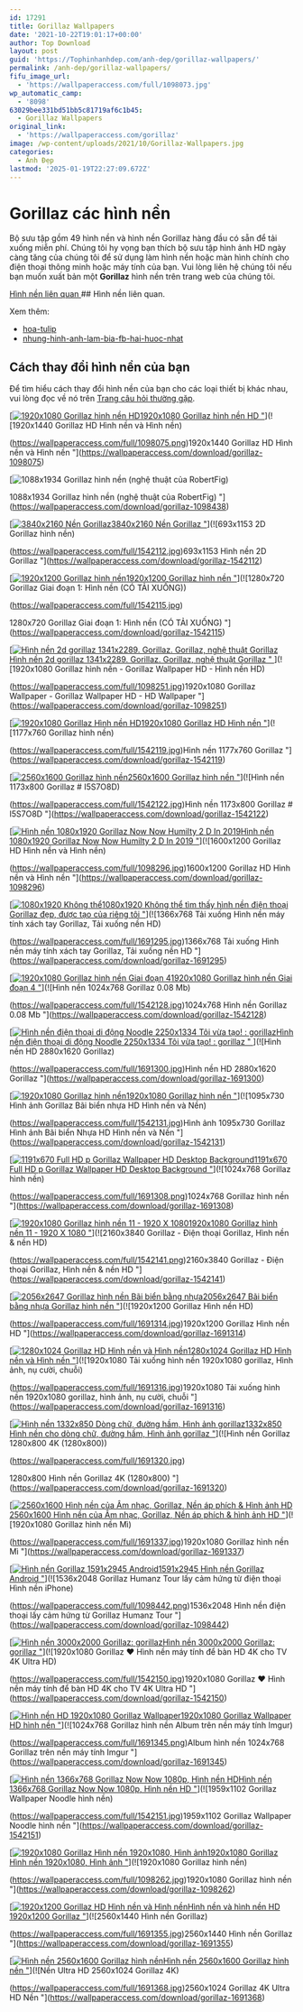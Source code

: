 ```yaml
---
id: 17291
title: Gorillaz Wallpapers
date: '2021-10-22T19:01:17+00:00'
author: Top Download
layout: post
guid: 'https://Tophinhanhdep.com/anh-dep/gorillaz-wallpapers/'
permalink: /anh-dep/gorillaz-wallpapers/
fifu_image_url:
  - 'https://wallpaperaccess.com/full/1098073.jpg'
wp_automatic_camp:
  - '8098'
63029bee331bd51bb5c81719af6c1b45:
  - Gorillaz Wallpapers
original_link:
  - 'https://wallpaperaccess.com/gorillaz'
image: /wp-content/uploads/2021/10/Gorillaz-Wallpapers.jpg
categories:
  - Ảnh Đẹp
lastmod: '2025-01-19T22:27:09.672Z'
---
```

# Gorillaz các hình nền

Bộ sưu tập gồm 49 hình nền và hình nền Gorillaz hàng đầu có sẵn để tải xuống miễn phí. Chúng tôi hy vọng bạn thích bộ sưu tập hình ảnh HD ngày càng tăng của chúng tôi để sử dụng làm hình nền hoặc màn hình chính cho điện thoại thông minh hoặc máy tính của bạn. Vui lòng liên hệ chúng tôi nếu bạn muốn xuất bản một **Gorillaz** hình nền trên trang web của chúng tôi.

[Hình nền liên quan ](#related) ## Hình nền liên quan.

   
 Xem thêm:

   
- [hoa-tulip](https://tophinhanhdep.com/hinh-hoa-dep/hoa-tulip/)
- [nhung-hinh-anh-lam-bia-fb-hai-huoc-nhat](https://tophinhanhdep.com/anh-bia/nhung-hinh-anh-lam-bia-fb-hai-huoc-nhat/)

## Cách thay đổi hình nền của bạn

Để tìm hiểu cách thay đổi hình nền của bạn cho các loại thiết bị khác nhau, vui lòng đọc về nó trên [Trang câu hỏi thường gặp](https://tophinhanhdep.com/faq/).

  
[[![1920x1080 Gorillaz hình nền HD](https://wallpaperaccess.com/full/1098073.jpg)1920x1080 Gorillaz hình nền HD "](https://wallpaperaccess.com/download/gorillaz-1098073)](![1920x1440 Gorillaz HD Hình nền và Hình nền)

(https://wallpaperaccess.com/full/1098075.png)1920x1440 Gorillaz HD Hình nền và Hình nền "](https://wallpaperaccess.com/download/gorillaz-1098075)

[![1088x1934 Gorillaz hình nền (nghệ thuật của RobertFig)](https://wallpaperaccess.com/full/1098438.jpg)

1088x1934 Gorillaz hình nền (nghệ thuật của RobertFig) "](https://wallpaperaccess.com/download/gorillaz-1098438)

[[![3840x2160 Nền Gorillaz](https://wallpaperaccess.com/full/1542111.jpg)3840x2160 Nền Gorillaz "](https://wallpaperaccess.com/download/gorillaz-1542111)](![693x1153 2D Gorillaz hình nền)

(https://wallpaperaccess.com/full/1542112.jpg)693x1153 Hình nền 2D Gorillaz "](https://wallpaperaccess.com/download/gorillaz-1542112)

[[![1920x1200 Gorillaz hình nền](https://wallpaperaccess.com/full/1542114.jpg)1920x1200 Gorillaz hình nền "](https://wallpaperaccess.com/download/gorillaz-1542114)](![1280x720 Gorillaz Giai đoạn 1: Hình nền (CÓ TẢI XUỐNG))

(https://wallpaperaccess.com/full/1542115.jpg)

1280x720 Gorillaz Giai đoạn 1: Hình nền (CÓ TẢI XUỐNG) "](https://wallpaperaccess.com/download/gorillaz-1542115)

[[![Hình nền 2d gorillaz 1341x2289.  Gorillaz.  Gorillaz, nghệ thuật Gorillaz](https://wallpaperaccess.com/full/1691286.jpg)Hình nền 2d gorillaz 1341x2289. Gorillaz. Gorillaz, nghệ thuật Gorillaz " ](https://wallpaperaccess.com/download/gorillaz-1691286)](![1920x1080 Gorillaz hình nền - Gorillaz Wallpaper HD - Hình nền HD)

(https://wallpaperaccess.com/full/1098251.jpg)1920x1080 Gorillaz Wallpaper - Gorillaz Wallpaper HD - HD Wallpaper "](https://wallpaperaccess.com/download/gorillaz-1098251)

[[![1920x1080 Gorillaz Hình nền HD](https://wallpaperaccess.com/full/1542117.jpg)1920x1080 Gorillaz HD Hình nền "](https://wallpaperaccess.com/download/gorillaz-1542117)](![1177x760 Gorillaz hình nền)

(https://wallpaperaccess.com/full/1542119.jpg)Hình nền 1177x760 Gorillaz "](https://wallpaperaccess.com/download/gorillaz-1542119)

[[![2560x1600 Gorillaz hình nền](https://wallpaperaccess.com/full/1542120.jpg)2560x1600 Gorillaz hình nền "](https://wallpaperaccess.com/download/gorillaz-1542120)](![Hình nền 1173x800 Gorillaz # I5S7O8D)

(https://wallpaperaccess.com/full/1542122.jpg)Hình nền 1173x800 Gorillaz # I5S7O8D "](https://wallpaperaccess.com/download/gorillaz-1542122)

[[![Hình nền 1080x1920 Gorillaz Now Now Humilty 2 D In 2019](https://wallpaperaccess.com/full/1542124.jpg)Hình nền 1080x1920 Gorillaz Now Now Humilty 2 D In 2019 "](https://wallpaperaccess.com/download/gorillaz-1542124)](![1600x1200 Gorillaz HD Hình nền và Hình nền)

(https://wallpaperaccess.com/full/1098296.jpg)1600x1200 Gorillaz HD Hình nền và Hình nền "](https://wallpaperaccess.com/download/gorillaz-1098296)

[[![1080x1920 Không thể](https://wallpaperaccess.com/full/1542125.png)1080x1920 Không thể tìm thấy hình nền điện thoại Gorillaz đẹp, được tạo của riêng tôi "](https://wallpaperaccess.com/download/gorillaz-1542125)](![1366x768 Tải xuống Hình nền máy tính xách tay Gorillaz, Tải xuống nền HD)

(https://wallpaperaccess.com/full/1691295.jpg)1366x768 Tải xuống Hình nền máy tính xách tay Gorillaz, Tải xuống nền HD "](https://wallpaperaccess.com/download/gorillaz-1691295)

[[![1920x1080 Gorillaz hình nền Giai đoạn 4](https://wallpaperaccess.com/full/1542127.jpg)1920x1080 Gorillaz hình nền Giai đoạn 4 "](https://wallpaperaccess.com/download/gorillaz-1542127)](![Hình nền 1024x768 Gorillaz 0.08 Mb)

(https://wallpaperaccess.com/full/1542128.jpg)1024x768 Hình nền Gorillaz 0.08 Mb "](https://wallpaperaccess.com/download/gorillaz-1542128)

[[![Hình nền điện thoại di động Noodle 2250x1334 Tôi vừa tạo!  : gorillaz](https://wallpaperaccess.com/full/1542129.png)Hình nền điện thoại di động Noodle 2250x1334 Tôi vừa tạo! : gorillaz " ](https://wallpaperaccess.com/download/gorillaz-1542129)](![Hình nền HD 2880x1620 Gorillaz)

(https://wallpaperaccess.com/full/1691300.jpg)Hình nền HD 2880x1620 Gorillaz "](https://wallpaperaccess.com/download/gorillaz-1691300)

[[![1920x1080 Gorillaz hình nền](https://wallpaperaccess.com/full/1691305.jpg)1920x1080 Gorillaz hình nền "](https://wallpaperaccess.com/download/gorillaz-1691305)](![1095x730 Hình ảnh Gorillaz Bãi biển nhựa HD Hình nền và Nền)

(https://wallpaperaccess.com/full/1542131.jpg)Hình ảnh 1095x730 Gorillaz Hình ảnh Bãi biển Nhựa HD Hình nền và Nền "](https://wallpaperaccess.com/download/gorillaz-1542131)

[[![1191x670 Full HD p Gorillaz Wallpaper HD Desktop Background](https://wallpaperaccess.com/full/1098076.jpg)1191x670 Full HD p Gorillaz Wallpaper HD Desktop Background "](https://wallpaperaccess.com/download/gorillaz-1098076)](![1024x768 Gorillaz hình nền)

(https://wallpaperaccess.com/full/1691308.png)1024x768 Gorillaz hình nền "](https://wallpaperaccess.com/download/gorillaz-1691308)

[[![1920x1080 Gorillaz hình nền 11 - 1920 X 1080](https://wallpaperaccess.com/full/1542140.jpg)1920x1080 Gorillaz hình nền 11 - 1920 X 1080 "](https://wallpaperaccess.com/download/gorillaz-1542140)](![2160x3840 Gorillaz - Điện thoại Gorillaz, Hình nền & nền HD)

(https://wallpaperaccess.com/full/1542141.png)2160x3840 Gorillaz - Điện thoại Gorillaz, Hình nền &amp; nền HD "](https://wallpaperaccess.com/download/gorillaz-1542141)

[[![2056x2647 Gorillaz hình nền Bãi biển bằng nhựa](https://wallpaperaccess.com/full/1098138.jpg)2056x2647 Bãi biển bằng nhựa Gorillaz hình nền "](https://wallpaperaccess.com/download/gorillaz-1098138)](![1920x1200 Gorillaz Hình nền HD)

(https://wallpaperaccess.com/full/1691314.jpg)1920x1200 Gorillaz Hình nền HD "](https://wallpaperaccess.com/download/gorillaz-1691314)

[[![1280x1024 Gorillaz HD Hình nền và Hình nền](https://wallpaperaccess.com/full/1098101.jpg)1280x1024 Gorillaz HD Hình nền và Hình nền "](https://wallpaperaccess.com/download/gorillaz-1098101)](![1920x1080 Tải xuống hình nền 1920x1080 gorillaz, Hình ảnh, nụ cười, chuỗi)

(https://wallpaperaccess.com/full/1691316.jpg)1920x1080 Tải xuống hình nền 1920x1080 gorillaz, hình ảnh, nụ cười, chuỗi "](https://wallpaperaccess.com/download/gorillaz-1691316)

[[![Hình nền 1332x850 Dòng chữ, đường hầm, Hình ảnh gorillaz](https://wallpaperaccess.com/full/1542139.jpg)1332x850 Hình nền cho dòng chữ, đường hầm, Hình ảnh gorillaz "](https://wallpaperaccess.com/download/gorillaz-1542139)](![Hình nền Gorillaz 1280x800 4K (1280x800))

(https://wallpaperaccess.com/full/1691320.jpg)

1280x800 Hình nền Gorillaz 4K (1280x800) "](https://wallpaperaccess.com/download/gorillaz-1691320)

[[![2560x1600 Hình nền của Âm nhạc, Gorillaz, Nền áp phích & Hình ảnh HD](https://wallpaperaccess.com/full/1691322.jpg)2560x1600 Hình nền của Âm nhạc, Gorillaz, Nền áp phích &amp; hình ảnh HD "](https://wallpaperaccess.com/download/gorillaz-1691322)](![1920x1080 Gorillaz hình nền Mì)

(https://wallpaperaccess.com/full/1691337.jpg)1920x1080 Gorillaz hình nền Mì "](https://wallpaperaccess.com/download/gorillaz-1691337)

[[![Hình nền Gorillaz 1591x2945 Android](https://wallpaperaccess.com/full/1098393.jpg)1591x2945 Hình nền Gorillaz Android "](https://wallpaperaccess.com/download/gorillaz-1098393)](![1536x2048 Gorillaz Humanz Tour lấy cảm hứng từ điện thoại Hình nền iPhone)

(https://wallpaperaccess.com/full/1098442.png)1536x2048 Hình nền điện thoại lấy cảm hứng từ Gorillaz Humanz Tour "](https://wallpaperaccess.com/download/gorillaz-1098442)

[[![Hình nền 3000x2000 Gorillaz: gorillaz](https://wallpaperaccess.com/full/1542148.jpg)Hình nền 3000x2000 Gorillaz: gorillaz "](https://wallpaperaccess.com/download/gorillaz-1542148)](![1920x1080 Gorillaz ❤ Hình nền máy tính để bàn HD 4K cho TV 4K Ultra HD)

(https://wallpaperaccess.com/full/1542150.jpg)1920x1080 Gorillaz ❤ Hình nền máy tính để bàn HD 4K cho TV 4K Ultra HD "](https://wallpaperaccess.com/download/gorillaz-1542150)

[[![Hình nền HD 1920x1080 Gorillaz Wallpaper](https://wallpaperaccess.com/full/1542157.jpg)1920x1080 Gorillaz Wallpaper HD hình nền "](https://wallpaperaccess.com/download/gorillaz-1542157)](![1024x768 Gorillaz hình nền Album trên nền máy tính Imgur)

(https://wallpaperaccess.com/full/1691345.png)Album hình nền 1024x768 Gorillaz trên nền máy tính Imgur "](https://wallpaperaccess.com/download/gorillaz-1691345)

[[![Hình nền 1366x768 Gorillaz Now Now 1080p, Hình nền HD](https://wallpaperaccess.com/full/1542149.jpg)Hình nền 1366x768 Gorillaz Now Now 1080p, Hình nền HD "](https://wallpaperaccess.com/download/gorillaz-1542149)](![1959x1102 Gorillaz Wallpaper Noodle hình nền)

(https://wallpaperaccess.com/full/1542151.jpg)1959x1102 Gorillaz Wallpaper Noodle hình nền "](https://wallpaperaccess.com/download/gorillaz-1542151)

[[![1920x1080 Gorillaz Hình nền 1920x1080, Hình ảnh](https://wallpaperaccess.com/full/1691348.jpg)1920x1080 Gorillaz Hình nền 1920x1080, Hình ảnh "](https://wallpaperaccess.com/download/gorillaz-1691348)](![1920x1080 Gorillaz hình nền)

(https://wallpaperaccess.com/full/1098262.jpg)1920x1080 Gorillaz hình nền "](https://wallpaperaccess.com/download/gorillaz-1098262)

[[![1920x1200 Gorillaz HD Hình nền và Hình nền](https://wallpaperaccess.com/full/1098135.jpg)Hình nền và hình nền HD 1920x1200 Gorillaz "](https://wallpaperaccess.com/download/gorillaz-1098135)](![2560x1440 Hình nền Gorillaz)

(https://wallpaperaccess.com/full/1691355.jpg)2560x1440 Hình nền Gorillaz "](https://wallpaperaccess.com/download/gorillaz-1691355)

[[![Hình nền 2560x1600 Gorillaz hình nền](https://wallpaperaccess.com/full/1691358.jpg)Hình nền 2560x1600 Gorillaz hình nền "](https://wallpaperaccess.com/download/gorillaz-1691358)](![Nền Ultra HD 2560x1024 Gorillaz 4K)

(https://wallpaperaccess.com/full/1691368.jpg)2560x1024 Gorillaz 4K Ultra HD Nền "](https://wallpaperaccess.com/download/gorillaz-1691368)
